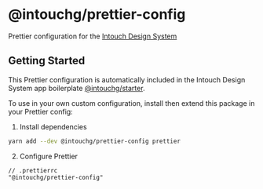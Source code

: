 # @intouchg/prettier-config

Prettier configuration for the [Intouch Design System](https://ids.intouchg.co/)

## Getting Started

This Prettier configuration is automatically included in the Intouch Design System app boilerplate [@intouchg/starter](https://npmjs.com/package/@intouchg/starter).

To use in your own custom configuration, install then extend this package in your Prettier config:

1. Install dependencies
```sh
yarn add --dev @intouchg/prettier-config prettier
```

2. Configure Prettier
```jsonc
// .prettierrc
"@intouchg/prettier-config"
```

